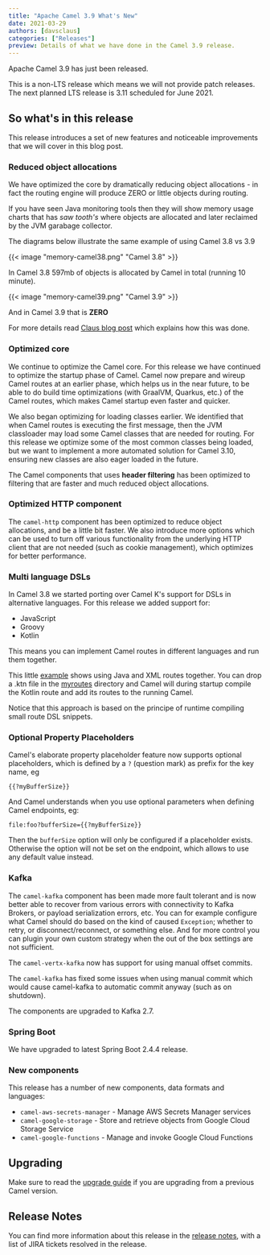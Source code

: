 ```yaml
---
title: "Apache Camel 3.9 What's New"
date: 2021-03-29
authors: [davsclaus]
categories: ["Releases"]
preview: Details of what we have done in the Camel 3.9 release.
---
```


Apache Camel 3.9 has just been released.

This is a non-LTS release which means we will not provide patch releases.
The next planned LTS release is 3.11 scheduled for June 2021.

## So what's in this release

This release introduces a set of new features and noticeable improvements that we will cover in this blog post.

### Reduced object allocations

We have optimized the core by dramatically reducing object allocations - in fact
the routing engine will produce ZERO or little objects during routing.

If you have seen Java monitoring tools then they will show memory usage charts
that has _saw tooth's_ where objects are allocated and later reclaimed by the JVM garabage collector.

The diagrams below illustrate the same example of using Camel 3.8 vs 3.9

{{< image "memory-camel38.png" "Camel 3.8" >}}

In Camel 3.8 597mb of objects is allocated by Camel in total (running 10 minute).

{{< image "memory-camel39.png" "Camel 3.9" >}}

And in Camel 3.9 that is **ZERO**

For more details read [Claus blog post](http://www.davsclaus.com/2021/03/apache-camel-39-no-more-saw-tooth-jvm.html)
which explains how this was done.

### Optimized core

We continue to optimize the Camel core. For this release we have continued
to optimize the startup phase of Camel. Camel now prepare and wireup Camel routes
at an earlier phase, which helps us in the near future, to be able to do build time
optimizations (with GraalVM, Quarkus, etc.) of the Camel routes, which makes Camel
startup even faster and quicker.

We also began optimizing for loading classes earlier. We identified that when Camel routes
is executing the first message, then the JVM classloader may load some Camel classes that
are needed for routing. For this release we optimize some of the most common classes being loaded,
but we want to implement a more automated solution for Camel 3.10, ensuring new classes are also eager loaded in the future.

The Camel components that uses __header filtering__ has been optimized to
filtering that are faster and much reduced object allocations.

### Optimized HTTP component

The `camel-http` component has been optimized to reduce object allocations, and be a little bit faster.
We also introduce more options which can be used to turn off various functionality
from the underlying HTTP client that are not needed (such as cookie management), which
optimizes for better performance.

### Multi language DSLs

In Camel 3.8 we started porting over Camel K's support for DSLs in alternative languages.
For this release we added support for:

- JavaScript
- Groovy
- Kotlin

This means you can implement Camel routes in different languages and run them together.

This little [example](https://github.com/apache/camel-examples/tree/master/examples/routeloader)
shows using Java and XML routes together. You can drop a .ktn file in the [myroutes](https://github.com/apache/camel-examples/tree/master/examples/routeloader/src/main/resources/myroutes)
directory and Camel will during startup compile the Kotlin route and add its routes to the running Camel.

Notice that this approach is based on the principe of runtime compiling small route DSL snippets.

### Optional Property Placeholders

Camel's elaborate property placeholder feature now supports optional placeholders,
which is defined by a `?` (question mark) as prefix for the key name, eg

    {{?myBufferSize}}

And Camel understands when you use optional parameters when defining Camel endpoints, eg:

    file:foo?bufferSize={{?myBufferSize}}

Then the `bufferSize` option will only be configured if a placeholder exists.
Otherwise the option will not be set on the endpoint, which allows to use any default value instead.


### Kafka

The `camel-kafka` component has been made more fault tolerant and is now better able to recover from various errors
with connectivity to Kafka Brokers, or payload serialization errors, etc. You can for example configure what Camel should do
based on the kind of caused `Exception`; whether to retry, or disconnect/reconnect, or something else.
And for more control you can plugin your own custom strategy when the out of the box settings are not sufficient.

The `camel-vertx-kafka` now has support for using manual offset commits.

The `camel-kafka` has fixed some issues when using manual commit which would cause camel-kafka
to automatic commit anyway (such as on shutdown).

The components are upgraded to Kafka 2.7.

### Spring Boot

We have upgraded to latest Spring Boot 2.4.4 release.

### New components

This release has a number of new components, data formats and languages:

- `camel-aws-secrets-manager` - Manage AWS Secrets Manager services
- `camel-google-storage` - Store and retrieve objects from Google Cloud Storage Service
- `camel-google-functions` - Manage and invoke Google Cloud Functions

## Upgrading

Make sure to read the [upgrade guide](/manual/latest/camel-3x-upgrade-guide-3_9.html) if you are upgrading from a previous Camel version.

## Release Notes

You can find more information about this release in the [release notes](/releases/release-3.9.0/), with a list of JIRA tickets resolved in the release.
